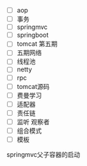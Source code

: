 - [ ] aop
- [ ] 事务
- [ ] springmvc
- [ ] springboot
- [ ] tomcat 第五期
- [ ] 五期网络
- [ ] 线程池
- [ ] netty
- [ ] rpc
- [ ] tomcat源码
- [ ] 费曼学习
- [ ] 适配器
- [ ] 责任链
- [ ] 监听   观察者
- [ ] 组合模式
- [ ] 模板

springmvc父子容器的启动